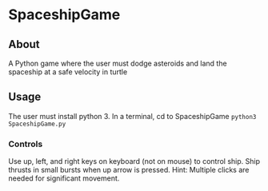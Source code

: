 # SpaceshipGame

## About
A Python game where the user must dodge asteroids and land the spaceship at a safe velocity in turtle

## Usage 
The user must install python 3. In a terminal, cd to SpaceshipGame `python3 SpaceshipGame.py`

### Controls
Use up, left, and right keys on keyboard (not on mouse) to control ship. Ship thrusts in small bursts when up arrow is pressed. 
Hint: Multiple clicks are needed for significant movement.

